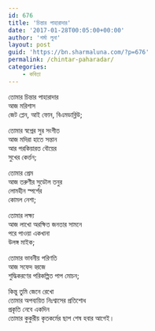 ```yaml
---
id: 676
title: 'চিন্তার পাহারাদার'
date: '2017-01-28T00:05:00+00:00'
author: 'শর্মা লুনা'
layout: post
guid: 'https://bn.sharmaluna.com/?p=676'
permalink: /chintar-paharadar/
categories:
    - কবিতা
---
```


তোমার চিন্তার পাহারাদার  
আজ মরিশাস  
জেট প্লেন, আই ফোন, বিএমডাব্লিউ;

তোমার স্বপ্নের সুর সংগীত  
আজ মদিরা হাতে সন্তান  
আর পরকিয়ারত বৌয়ের  
সুখের কের্ত্তন;

তোমার প্রেম  
আজ তরুণীর সুডৌল তনুর  
লোমহীন স্পর্শের  
কোমল নেশা;

তোমার লক্ষ্য  
আজ লাখো অরক্ষিত জনতার সামনে  
পরে পাওয়া একখানা  
উলঙ্গ মাইক;

তোমার ভাবনীয় পরিণতি  
আজ সফেদ হ্বজে  
শুদ্ধিকরণের পরিকল্পিত পাপ মোচন;

কিন্তু তুমি জেনে রেখো  
তোমার অপব্যয়িত নিঃশ্বাসের প্রতিশোধ  
প্রকৃতি নেবে একদিন  
তোমার কুকুরীয় কৃতকর্মের ছাপ শেষ হবার আগেই।